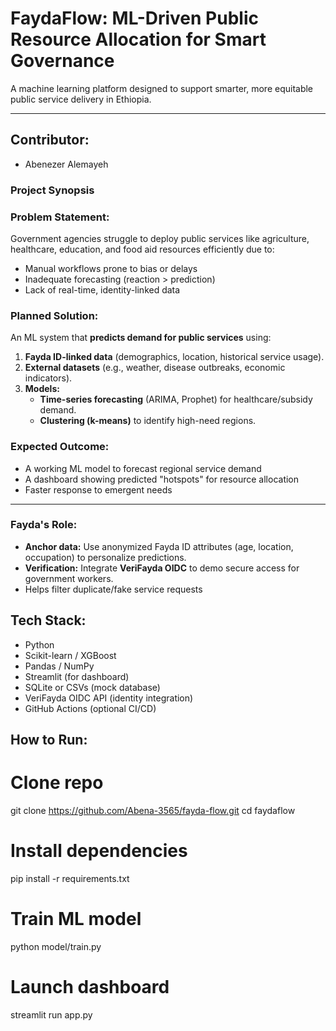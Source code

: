 # **FaydaFlow: ML-Driven Public Resource Allocation for Smart Governance**

A machine learning platform designed to support smarter, more equitable public service delivery in Ethiopia.

---

## Contributor:
- Abenezer Alemayeh

### **Project Synopsis**  

### Problem Statement:
Government agencies struggle to deploy public services like agriculture, healthcare, education, and food aid resources efficiently due to:
- Manual workflows prone to bias or delays
- Inadequate forecasting (reaction > prediction)
- Lack of real-time, identity-linked data

### Planned Solution:
An ML system that **predicts demand for public services** using:  
1. **Fayda ID-linked data** (demographics, location, historical service usage).  
2. **External datasets** (e.g., weather, disease outbreaks, economic indicators).  
3. **Models:**  
   - **Time-series forecasting** (ARIMA, Prophet) for healthcare/subsidy demand.  
   - **Clustering (k-means)** to identify high-need regions.  

### Expected Outcome:
- A working ML model to forecast regional service demand
- A dashboard showing predicted "hotspots" for resource allocation
- Faster response to emergent needs

---

### Fayda's Role:
- **Anchor data:** Use anonymized Fayda ID attributes (age, location, occupation) to personalize predictions.  
- **Verification:** Integrate **VeriFayda OIDC** to demo secure access for government workers.
- Helps filter duplicate/fake service requests

## Tech Stack:
- Python
- Scikit-learn / XGBoost
- Pandas / NumPy
- Streamlit (for dashboard)
- SQLite or CSVs (mock database)
- VeriFayda OIDC API (identity integration)
- GitHub Actions (optional CI/CD)

## How to Run:
# Clone repo
git clone https://github.com/Abena-3565/fayda-flow.git
cd faydaflow

# Install dependencies
pip install -r requirements.txt

# Train ML model
python model/train.py

# Launch dashboard
streamlit run app.py
